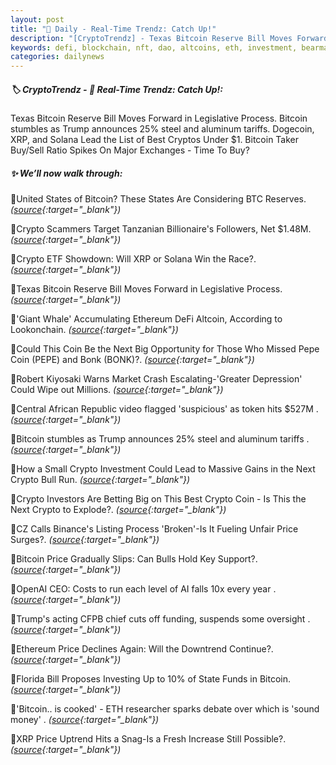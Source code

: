 ```yaml
---
layout: post
title: "🌅 Daily - Real-Time Trendz: Catch Up!"
description: "[CryptoTrendz] - Texas Bitcoin Reserve Bill Moves Forward in Legislative Process. Bitcoin stumbles as Trump announces 25% steel and aluminum tariffs. Dogecoin, XRP, and Solana Lead the List of Best Cryptos Under $1. Bitcoin Taker Buy/Sell Ratio Spikes On Major Exchanges - Time To Buy?"
keywords: defi, blockchain, nft, dao, altcoins, eth, investment, bearmarket, bitcoin, assets
categories: dailynews
---
```


##### 🏷️  CryptoTrendz - 📌 *Real-Time Trendz: Catch Up!:*

Texas Bitcoin Reserve Bill Moves Forward in Legislative Process. Bitcoin stumbles as Trump announces 25% steel and aluminum tariffs. Dogecoin, XRP, and Solana Lead the List of Best Cryptos Under $1. Bitcoin Taker Buy/Sell Ratio Spikes On Major Exchanges - Time To Buy?

##### ✨ *We’ll now walk through:*


🔹United States of Bitcoin? These States Are Considering BTC Reserves. *([source](https://s.avyag.com/k77i){:target="_blank"})*

🔹Crypto Scammers Target Tanzanian Billionaire's Followers, Net $1.48M. *([source](https://s.avyag.com/71k9){:target="_blank"})*

🔹Crypto ETF Showdown: Will XRP or Solana Win the Race?. *([source](https://s.avyag.com/54eg){:target="_blank"})*

🔹Texas Bitcoin Reserve Bill Moves Forward in Legislative Process. *([source](https://s.avyag.com/u4f3){:target="_blank"})*

🔹'Giant Whale' Accumulating Ethereum DeFi Altcoin, According to Lookonchain. *([source](https://s.avyag.com/7irc){:target="_blank"})*

🔹Could This Coin Be the Next Big Opportunity for Those Who Missed Pepe Coin (PEPE) and Bonk (BONK)?. *([source](https://s.avyag.com/ggvc){:target="_blank"})*

🔹Robert Kiyosaki Warns Market Crash Escalating-'Greater Depression' Could Wipe out Millions. *([source](https://s.avyag.com/4rcu){:target="_blank"})*

🔹Central African Republic video flagged 'suspicious' as token hits $527M . *([source](https://s.avyag.com/74sd){:target="_blank"})*

🔹Bitcoin stumbles as Trump announces 25% steel and aluminum tariffs . *([source](https://s.avyag.com/gi8t){:target="_blank"})*

🔹How a Small Crypto Investment Could Lead to Massive Gains in the Next Crypto Bull Run. *([source](https://s.avyag.com/jy2o){:target="_blank"})*

🔹Crypto Investors Are Betting Big on This Best Crypto Coin - Is This the Next Crypto to Explode?. *([source](https://s.avyag.com/c03r){:target="_blank"})*

🔹CZ Calls Binance's Listing Process 'Broken'-Is It Fueling Unfair Price Surges?. *([source](https://s.avyag.com/fnwo){:target="_blank"})*

🔹Bitcoin Price Gradually Slips: Can Bulls Hold Key Support?. *([source](https://s.avyag.com/jmr8){:target="_blank"})*

🔹OpenAI CEO: Costs to run each level of AI falls 10x every year . *([source](https://s.avyag.com/5me7){:target="_blank"})*

🔹Trump's acting CFPB chief cuts off funding, suspends some oversight . *([source](https://s.avyag.com/o6a6){:target="_blank"})*

🔹Ethereum Price Declines Again: Will the Downtrend Continue?. *([source](https://s.avyag.com/dney){:target="_blank"})*

🔹Florida Bill Proposes Investing Up to 10% of State Funds in Bitcoin. *([source](https://s.avyag.com/4t6o){:target="_blank"})*

🔹'Bitcoin.. is cooked' - ETH researcher sparks debate over which is 'sound money' . *([source](https://s.avyag.com/46pq){:target="_blank"})*

🔹XRP Price Uptrend Hits a Snag-Is a Fresh Increase Still Possible?. *([source](https://s.avyag.com/asy1){:target="_blank"})*
